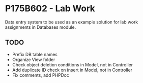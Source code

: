 # P175B602 - Lab Work

Data entry system to be used as an example solution for lab work assignments in Databases module.

## TODO
- Prefix DB table names
- Organize View folder
- Check object deletion conditions in Model, not in Controller
- Add duplicate ID check on insert in Model, not in Controller
- Fix comments, add PHPDoc

